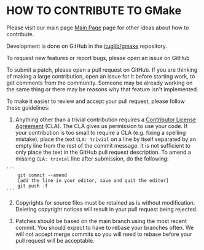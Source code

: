 HOW TO CONTRIBUTE TO GMake
============================

Please visit our main page [Main Page][mp] page for other ideas about how to contribute.

  [mp]: https://ituglib.connect-community.org/apps/Ituglib/

Development is done on GitHub in the [ituglib/gmake][gh] repository.

  [gh]: https://github.com/ituglib/gmake

To request new features or report bugs, please open an issue on GitHub

To submit a patch, please open a pull request on GitHub.  If you are thinking
of making a large contribution, open an issue for it before starting work,
to get comments from the community.  Someone may be already working on
the same thing or there may be reasons why that feature isn't implemented.

To make it easier to review and accept your pull request, please follow these
guidelines:

 1. Anything other than a trivial contribution requires a [Contributor License Agreement][cla] (CLA).
    The CLA gives us permission to use your code.
    If your contribution is too small to require a CLA (e.g. fixing a spelling
    mistake), place the text `CLA: trivial` on a line by itself separated by
    an empty line from the rest of the commit message. It is not sufficient to
    only place the text in the GitHub pull request description.
    To amend a missing `CLA: trivial` line after submission, do the following:

  [cla]: https://github.com/ituglib/gmake/policies/cla.html

    ```
        git commit --amend
        [add the line in your editor, save and quit the editor]
        git push -f
    ```

 2. Copyrights for source files must be retained as is without modification. Deleting
    copyright notices will result in your pull request being rejected.

 3. Patches should be based on the main branch using the most recent commit. You
    should expect to have to rebase your branches often. We will not accept
    merge commits so you will need to rebase before your pull request will be
    acceptable.
